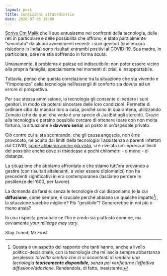 ```yaml
---
layout: post
title: Condizioni straordinarie
date: 2020-07-06 19:00
---
```


[Scrive Om Malik](https://om.co/2020/07/01/the-pain-of-distance/) che il suo entusiasmo nei confronti della tecnologia, delle reti in particolare e delle possibilità che offrono, è stato parzialmente “smontato” da alcuni avvenimenti recenti: i suoi genitori (che ancora risiedono in India) sono risultati entrambi positivi al COVID-19. Sua madre, in particolare, pare ne stia soffrendo in forma acuta.

Umanamente, il problema è palese ed indiscutibile: non poter essere vicino alla propria famiglia, specialmente nei momenti di crisi, è insopportabile.

Tuttavia, penso che questa correlazione tra la situazione che sta vivendo e “l’impotenza” della tecnologia nell’essergli di conforto sia dovuta ad un errore di prospettiva.

Per sua stessa ammissione, la tecnologia gli consente di vedere i suoi genitori, in modo da potersi sincerare delle loro condizioni. Permette di ordinare cibo da mandar loro a casa, poiché sono in quarantena, utilizzando Zomato (che da quel che vedo è una specie di JustEat agli steroidi).
Grazie alla tecnologia è persino possibile cercare di ottenere (pare con non molta fortuna, la situazione è **davvero seria**) un posto in un’ospedale privato.

Ciò contro cui si sta scontrando, che gli causa angoscia, non è né provocato, né acuito dai limiti della tecnologia: l’assistenza a parenti infettati dal COVID, [come abbiamo anche già visto](https://mrfrost80.github.io/2020/06/24/Wuhan-Italia/), si è rivelata un’impresa ai limiti del possibile anche dove si risiedesse a pochi chilometri - o meno - di distanza.

La situazione che abbiamo affrontato e che stiamo tutt’ora provando a gestire (con risultati altalenanti, a voler essere diplomatici) non ha precedenti significativi in era contemporanea (lasciamo perdere le pestilenze del ‘600, per favore).

La domanda da farsi é: senza le tecnologie di cui disponiamo (e la cui **diffusione**, come sempre, é cruciale perché abbiano un qualche impatto[^1]), la situazione sarebbe migliore? Più “gestibile”? Genererebbe in noi più o meno ansia?

Io una risposta personale ce l’ho e credo sia piuttosto comune, ma ovviamente *your mileage may vary*.

Stay Tuned, Mr.Frost 

[^1]: Questa é un aspetto del rapporto che tanti hanno, anche a livello politico-decisionale, con la tecnologia che mi lascia sempre abbastanza perplesso: *talvolta sembra che ci si accontenti di rendere una tecnologia **teoricamente disponibile**, senza poi verificarne l’effettiva diffusione/adozione*. Rendendola, di fatto, inesistente.